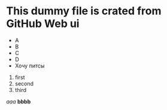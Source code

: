 # This dummy file is crated from GitHub Web ui 

- A
- B
- C
- D
- Хочу питсы

1. first
2. second
3. third

_aaa_ **bbbb**
